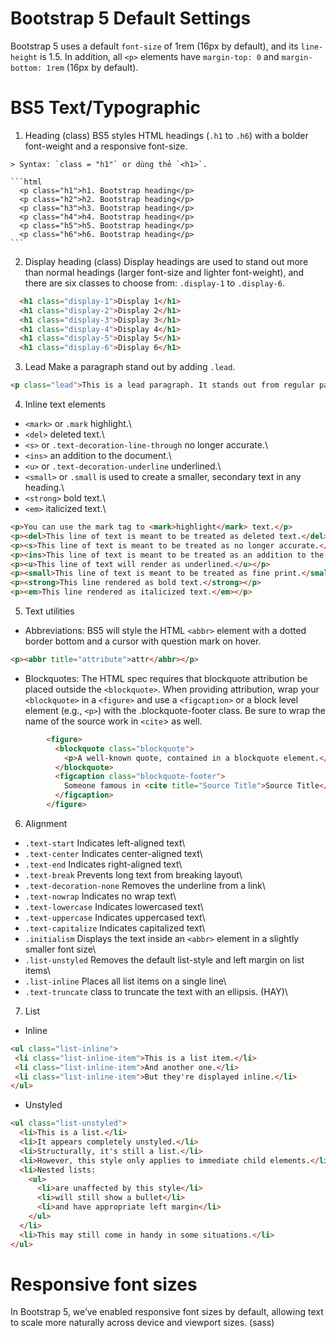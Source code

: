 # Bootstrap 5 Default Settings
  Bootstrap 5 uses a default `font-size` of 1rem (16px by default), and its `line-height` is 1.5.
  In addition, all `<p>` elements have `margin-top: 0` and `margin-bottom: 1rem` (16px by default).


# BS5 Text/Typographic
  1. Heading (class)
    BS5 styles HTML headings (`.h1` to `.h6`) with a bolder font-weight and a responsive font-size.
    
    > Syntax: `class = "h1"` or dùng thẻ `<h1>`.

    ```html
      <p class="h1">h1. Bootstrap heading</p>
      <p class="h2">h2. Bootstrap heading</p>
      <p class="h3">h3. Bootstrap heading</p>
      <p class="h4">h4. Bootstrap heading</p>
      <p class="h5">h5. Bootstrap heading</p>
      <p class="h6">h6. Bootstrap heading</p>
    ```


  2. Display heading (class)
Display headings are used to stand out more than normal headings (larger font-size and lighter font-weight), and there are six classes to choose from: `.display-1` to `.display-6`.

 ```html
   <h1 class="display-1">Display 1</h1>
   <h1 class="display-2">Display 2</h1>
   <h1 class="display-3">Display 3</h1>
   <h1 class="display-4">Display 4</h1>
   <h1 class="display-5">Display 5</h1>
   <h1 class="display-6">Display 6</h1>
```

  3. Lead
     Make a paragraph stand out by adding `.lead`.
```html
<p class="lead">This is a lead paragraph. It stands out from regular paragraphs.</p>
```

4. Inline text elements
- `<mark>` or `.mark` highlight.\
- `<del>` deleted text.\
- `<s>` or `.text-decoration-line-through` no longer accurate.\
- `<ins>` an addition to the document.\
- `<u>` or `.text-decoration-underline` underlined.\
- `<small>` or `.small` is used to create a smaller, secondary text in any heading.\
- `<strong>` bold text.\
- `<em>` italicized text.\
    
```html
<p>You can use the mark tag to <mark>highlight</mark> text.</p>
<p><del>This line of text is meant to be treated as deleted text.</del></p>
<p><s>This line of text is meant to be treated as no longer accurate.</s></p>
<p><ins>This line of text is meant to be treated as an addition to the document.</ins></p>
<p><u>This line of text will render as underlined.</u></p>
<p><small>This line of text is meant to be treated as fine print.</small></p>
<p><strong>This line rendered as bold text.</strong></p>
<p><em>This line rendered as italicized text.</em></p>
```

5. Text utilities
- Abbreviations: BS5 will style the HTML `<abbr>` element with a dotted border bottom and a cursor with question mark on hover.
```html
<p><abbr title="attribute">attr</abbr></p>
```
      
- Blockquotes: The HTML spec requires that blockquote attribution be placed outside the `<blockquote>`. When providing attribution, wrap your `<blockquote>` in a `<figure>` and use a `<figcaption>` or a block level element (e.g., `<p>`) with the .blockquote-footer class. Be sure to wrap the name of the source work in `<cite`> as well.
    
```html
        <figure>
          <blockquote class="blockquote">
            <p>A well-known quote, contained in a blockquote element.</p>
          </blockquote>
          <figcaption class="blockquote-footer">
            Someone famous in <cite title="Source Title">Source Title</cite>
          </figcaption>
        </figure>
```

6. Alignment
- `.text-start` Indicates left-aligned text\
- `.text-center` Indicates center-aligned text\
- `.text-end` Indicates right-aligned text\
- `.text-break` Prevents long text from breaking layout\
- `.text-decoration-none` Removes the underline from a link\
- `.text-nowrap` Indicates no wrap text\
- `.text-lowercase`	Indicates lowercased text\
- `.text-uppercase` Indicates uppercased text\
- `.text-capitalize` Indicates capitalized text\
- `.initialism` Displays the text inside an `<abbr>` element in a slightly smaller font size\
- `.list-unstyled` Removes the default list-style and left margin on list items\
- `.list-inline` Places all list items on a single line\
- `.text-truncate` class to truncate the text with an ellipsis. (HAY)\
  
7. List
- Inline
 ```html
<ul class="list-inline">
  <li class="list-inline-item">This is a list item.</li>
  <li class="list-inline-item">And another one.</li>
  <li class="list-inline-item">But they're displayed inline.</li>
</ul>
```
- Unstyled
```html
<ul class="list-unstyled">
  <li>This is a list.</li>
  <li>It appears completely unstyled.</li>
  <li>Structurally, it's still a list.</li>
  <li>However, this style only applies to immediate child elements.</li>
  <li>Nested lists:
    <ul>
      <li>are unaffected by this style</li>
      <li>will still show a bullet</li>
      <li>and have appropriate left margin</li>
    </ul>
  </li>
  <li>This may still come in handy in some situations.</li>
</ul>
```

# Responsive font sizes
  In Bootstrap 5, we’ve enabled responsive font sizes by default, allowing text to scale more naturally across device and viewport sizes. (sass)
